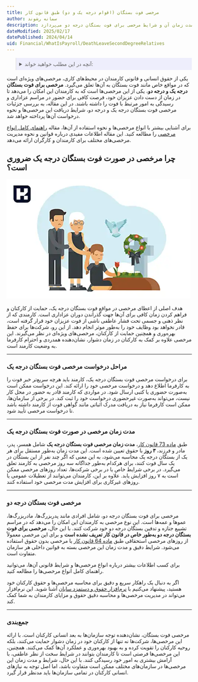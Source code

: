 ```yaml
---
title: مرخصی فوت بستگان (اقوام درجه یک و دو) طبق قانون کار
author: سمانه رشوند
description: مرخصی فوت بستگان درجه یک یکی از انواع مرخصی‌های قانونی است که به کارمندان در صورت فوت همسر، پدر، مادر یا فرزند تعلق می‌گیرد. این مرخصی به کارمندان کمک می‌کند تا دوران عزاداری خود را سپری کنند و پس از آن با روحیه‌ای بهتر به کار بازگردند. این مقاله به مراحل درخواست مرخصی، مدت زمان آن و شرایط مرخصی برای فوت بستگان درجه دو می‌پردازد.
dateModified: 2025/02/17
datePublished: 2024/04/14
uid: Financial/WhatIsPayroll/DeathLeaveSecondDegreeRelatives
---
```


<blockquote style="background-color:#eeeefc; padding:0.5rem">
<details>
  <summary>آنچه در این مطلب خواهید خواند:</summary>
  <ul>
    <li>چرا مرخصی در صورت فوت بستگان درجه یک ضروری است؟</li>
    <li>مراحل درخواست مرخصی فوت بستگان درجه یک</li>
    <li>مدت زمان مرخصی در صورت فوت بستگان درجه یک</li>
    <li>مرخصی فوت بستگان درجه دو</li>
  </ul>
</details>
</blockquote>

یکی از حقوق انسانی و قانونی کارمندان در محیط‌های کاری، مرخصی‌های ویژه‌ای است که در مواقع خاص مانند فوت بستگان به آن‌ها تعلق می‌گیرد. **مرخصی برای فوت بستگان درجه یک و درجه دو**، یکی از این مرخصی‌ها است که به کارمندان این امکان را می‌دهد تا در زمان از دست دادن عزیزان خود، فرصت کافی برای حضور در مراسم عزاداری و رسیدگی به امور مرتبط با فوت را داشته باشند. در این مقاله، به بررسی جزئیات مرخصی فوت بستگان درجه یک و درجه دو، شرایط دریافت این مرخصی‌ها و نحوه درخواست آن‌ها پرداخته خواهد شد.

برای آشنایی بیشتر با انواع مرخصی‌ها و نحوه استفاده از آن‌ها، مقاله <a href="https://www.hooshkar.com/Wiki/Payroll/TypesOfLeaves" target="_blank">راهنمای کامل انواع مرخصی</a>
را مطالعه کنید. این مقاله اطلاعات مفیدی درباره قوانین و نحوه مدیریت مرخصی‌های مختلف برای کارمندان و کارگران ارائه می‌دهد.


## چرا مرخصی در صورت فوت بستگان درجه یک ضروری است؟

![مرخصی فوت بستگان درجه یک](./Images/DeathLeaveOfFirstDegreeRelatives.webp)

هدف اصلی از اعطای مرخصی در مواقع فوت بستگان درجه یک، حمایت از کارکنان و فراهم کردن زمان کافی برای آن‌ها جهت گذراندن دوران عزاداری است. کارمندی که از نظر ذهنی و جسمی تحت فشار عاطفی ناشی از فوت عزیزان خود قرار گرفته است، قادر نخواهد بود وظایف خود را به‌طور موثر انجام دهد. از این رو، شرکت‌ها برای حفظ بهره‌وری و همچنین حمایت از کارکنان، مرخصی‌های ویژه‌ای در نظر می‌گیرند. این مرخصی علاوه بر کمک به کارکنان در زمان دشوار، نشان‌دهنده همدردی و احترام کارفرما به وضعیت کارمند است.

---

### مراحل درخواست مرخصی فوت بستگان درجه یک
برای درخواست مرخصی فوت بستگان درجه یک، کارمند باید هرچه سریع‌تر خبر فوت را به کارفرما اطلاع دهد و درخواست مرخصی خود را ارائه کند. این درخواست ممکن است به‌صورت حضوری یا کتبی ارسال شود. در مواردی که کارمند قادر به حضور در محل کار نیست، می‌تواند به‌صورت غیرحضوری درخواست خود را ثبت کند. در برخی از سازمان‌ها، ممکن است کارفرما نیاز به دریافت مدرک اثباتی مانند گواهی فوت از کارمند داشته باشد تا درخواست مرخصی تأیید شود.

---

### مدت زمان مرخصی در صورت فوت بستگان درجه یک

طبق <a href="https://www.mcls.gov.ir/fa/law/267/%d9%81%d8%b5%d9%84-%d8%b3%d9%88%d9%85-%d8%b4%d8%b1%d8%a7%db%8c%d8%b7-%da%a9%d8%a7%d8%b1" target="_blank">ماده 73 قانون کار</a>، **مدت زمان مرخصی فوت بستگان درجه یک** شامل همسر، پدر، مادر و فرزند، **۳ روز** با حقوق تعیین شده است. این مدت زمان به‌طور مستقل برای هر یک از بستگان درجه یک محاسبه می‌شود، به این معنی که اگر چند نفر از این بستگان در یک سال فوت کنند، برای هرکدام به‌طور جداگانه سه روز مرخصی به کارمند تعلق می‌گیرد. در برخی شرایط خاص یا در برخی شرکت‌ها، تعداد روزهای مرخصی ممکن است به ۷ روز افزایش یابد. علاوه بر این، کارمندان می‌توانند از تعطیلات عمومی یا روزهای غیرکاری برای افزایش مدت مرخصی خود استفاده کنند.

---

### مرخصی فوت بستگان درجه دو
مرخصی برای فوت بستگان درجه دو، شامل افرادی مانند پدربزرگ‌ها، مادربزرگ‌ها، عموها و عمه‌ها است. این نوع مرخصی به کارمندان این امکان را می‌دهد که در مراسم تشییع جنازه و تدفین بستگان درجه دو خود شرکت کنند. با این حال، **مرخصی برای فوت بستگان درجه دو به‌طور خاص در قانون کار تعریف نشده است** و برای این مرخصی معمولاً از روزهای مرخصی استحقاقی طبق <a href="https://www.mcls.gov.ir/fa/law/267/%d9%81%d8%b5%d9%84-%d8%b3%d9%88%d9%85-%d8%b4%d8%b1%d8%a7%db%8c%d8%b7-%da%a9%d8%a7%d8%b1" target="_blank">ماده 64 قانون کار</a>
 یا مرخصی بدون حقوق استفاده می‌شود. شرایط دقیق و مدت زمان این مرخصی بسته به قوانین داخلی هر سازمان متفاوت است.

برای کسب اطلاعات بیشتر درباره انواع مرخصی‌ها و شرایط قانونی آن‌ها، می‌توانید راهنمای کامل انواع مرخصی‌ها را مطالعه کنید.

اگر به دنبال یک راهکار سریع و دقیق برای محاسبه مرخصی‌ها و حقوق کارکنان خود هستید، پیشنهاد می‌کنیم با <a href="https://www.hooshkar.com/Software/Sayan/Module/Payroll" target="_blank">نرم‌افزار حقوق و دستمزد سایان</a> آشنا شوید. این نرم‌افزار می‌تواند در مدیریت مرخصی‌ها و محاسبه دقیق حقوق و مزایای کارمندان به شما کمک کند. 

---

### جمع‌بندی

مرخصی فوت بستگان، نشان‌دهنده توجه سازمان‌ها به بعد انسانی کارکنان است. با ارائه این مرخصی‌ها، شرکت‌ها نه تنها از کارکنان خود در زمان دشوار حمایت می‌کنند، بلکه روحیه کارکنان را تقویت کرده و به بهبود بهره‌وری و عملکرد آن‌ها کمک می‌کنند. همچنین، این مرخصی‌ها فرصتی است تا کارمندان بتوانند در شرایط سخت از نظر عاطفی، با آرامش بیشتری به امور خود رسیدگی کنند. با این حال، شرایط و مدت زمان این مرخصی‌ها در سازمان‌های مختلف ممکن است متفاوت باشد، اما اصل توجه به نیازهای انسانی کارکنان در تمامی سازمان‌ها باید مدنظر قرار گیرد.